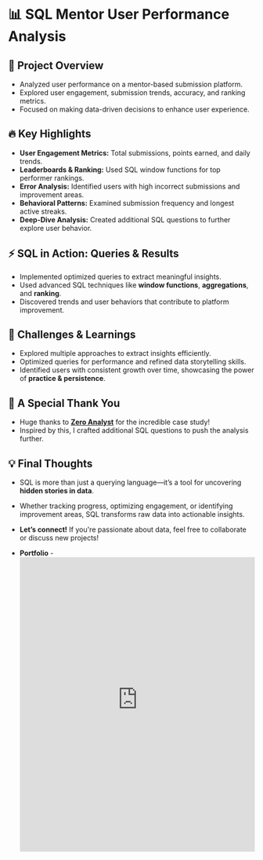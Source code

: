 # 📊 SQL Mentor User Performance Analysis

## 🚀 Project Overview
- Analyzed user performance on a mentor-based submission platform.
- Explored user engagement, submission trends, accuracy, and ranking metrics.
- Focused on making data-driven decisions to enhance user experience.

## 🔥 Key Highlights
- **User Engagement Metrics:** Total submissions, points earned, and daily trends.
- **Leaderboards & Ranking:** Used SQL window functions for top performer rankings.
- **Error Analysis:** Identified users with high incorrect submissions and improvement areas.
- **Behavioral Patterns:** Examined submission frequency and longest active streaks.
- **Deep-Dive Analysis:** Created additional SQL questions to further explore user behavior.

## ⚡ SQL in Action: Queries & Results
- Implemented optimized queries to extract meaningful insights.
- Used advanced SQL techniques like **window functions**, **aggregations**, and **ranking**.
- Discovered trends and user behaviors that contribute to platform improvement.

## 🎯 Challenges & Learnings
- Explored multiple approaches to extract insights efficiently.
- Optimized queries for performance and refined data storytelling skills.
- Identified users with consistent growth over time, showcasing the power of **practice & persistence**.

## 🙌 A Special Thank You
- Huge thanks to [**Zero Analyst**](http://www.youtube.com/@zero_analyst) for the incredible case study!
- Inspired by this, I crafted additional SQL questions to push the analysis further.

## 💡 Final Thoughts
- SQL is more than just a querying language—it’s a tool for uncovering **hidden stories in data**.
- Whether tracking progress, optimizing engagement, or identifying improvement areas, SQL transforms raw data into actionable insights.
  
- **Let’s connect!** If you're passionate about data, feel free to collaborate or discuss new projects!
- **Portfolio** - <iframe src="https://icy-sneeze-7c2.notion.site/ebd/1bf9b5784206802d813fd16e06bc7ac2" width="100%" height="600" frameborder="0" allowfullscreen /> 🚀
